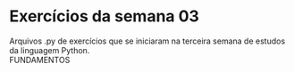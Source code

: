 # Exercícios da semana 03
 Arquivos .py de exercícios que se iniciaram na terceira semana de estudos da linguagem Python.
 <br>
 FUNDAMENTOS
